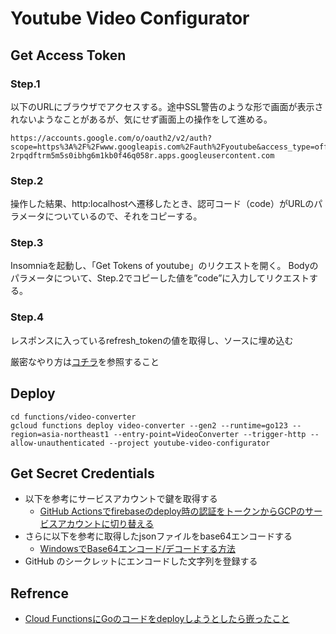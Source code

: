 # Youtube Video Configurator

## Get Access Token

### Step.1
以下のURLにブラウザでアクセスする。途中SSL警告のような形で画面が表示されないようなことがあるが、気にせず画面上の操作をして進める。
```
https://accounts.google.com/o/oauth2/v2/auth?scope=https%3A%2F%2Fwww.googleapis.com%2Fauth%2Fyoutube&access_type=offline&include_granted_scopes=true&state=statestate&redirect_uri=http%3A%2F%2Flocalhost&response_type=code&client_id=589350762095-2rpqdftrm5m5s0ibhg6m1kb0f46q058r.apps.googleusercontent.com
```

### Step.2
操作した結果、http:localhostへ遷移したとき、認可コード（code）がURLのパラメータについているので、それをコピーする。

### Step.3
Insomniaを起動し、「Get Tokens of youtube」のリクエストを開く。
Bodyのパラメータについて、Step.2でコピーした値を”code”に入力してリクエストする。

### Step.4
レスポンスに入っているrefresh_tokenの値を取得し、ソースに埋め込む

厳密なやり方は[コチラ](https://developers.google.com/youtube/v3/guides/auth/server-side-web-apps?hl=ja)を参照すること

## Deploy

```
cd functions/video-converter
gcloud functions deploy video-converter --gen2 --runtime=go123 --region=asia-northeast1 --entry-point=VideoConverter --trigger-http --allow-unauthenticated --project youtube-video-configurator
```

## Get Secret Credentials

- 以下を参考にサービスアカウントで鍵を取得する
  - [GitHub Actionsでfirebaseのdeploy時の認証をトークンからGCPのサービスアカウントに切り替える](https://qiita.com/ojaru/items/7250bbfddd5b072596b5)
- さらに以下を参考に取得したjsonファイルをbase64エンコードする
  - [WindowsでBase64エンコード/デコードする方法](https://qiita.com/halpas/items/2296cf611a6370f640a3)
- GitHub のシークレットにエンコードした文字列を登録する

## Refrence
- [Cloud FunctionsにGoのコードをdeployしようとしたら嵌ったこと](https://qiita.com/donko_/items/fb426f398fef8fbabdf3)